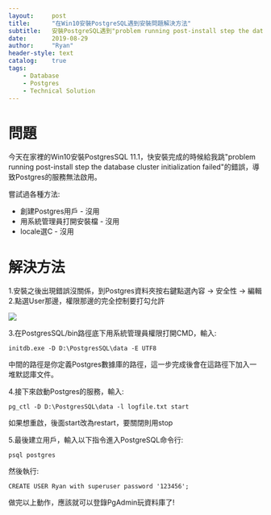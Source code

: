 ```yaml
---
layout:     post
title:      "在Win10安裝PostgreSQL遇到安裝問題解決方法"
subtitle:   安裝PostgreSQL遇到"problem running post-install step the database cluster initialization failed"
date:       2019-08-29
author:     "Ryan"
header-style: text
catalog:    true
tags:
    - Database
    - Postgres
    - Technical Solution
---
```


# 問題
今天在家裡的Win10安裝PostgresSQL 11.1，快安裝完成的時候給我跳"problem running post-install step the database cluster initialization failed"的錯誤，導致Postgres的服務無法啟用。

嘗試過各種方法:
* 創建Postgres用戶 - 沒用
* 用系統管理員打開安裝檔 - 沒用
* locale選C - 沒用

# 解決方法

1.安裝之後出現錯誤沒關係，到Postgres資料夾按右鍵點選內容 -> 安全性 -> 編輯
2.點選User那邊，權限那邊的完全控制要打勾允許

![](https://i.imgur.com/J7lLCek.jpg)

3.在PostgresSQL/bin路徑底下用系統管理員權限打開CMD，輸入:

```
initdb.exe -D D:\PostgresSQL\data -E UTF8
```
中間的路徑是你定義Postgres數據庫的路徑，這一步完成後會在這路徑下加入一堆默認庫文件。

4.接下來啟動Postgres的服務，輸入:

```
pg_ctl -D D:\PostgresSQL\data -l logfile.txt start
```
如果想重啟，後面start改為restart，要關閉則用stop

5.最後建立用戶，輸入以下指令進入PostgreSQL命令行:

```
psql postgres
```
然後執行:
```
CREATE USER Ryan with superuser password '123456';
```
做完以上動作，應該就可以登錄PgAdmin玩資料庫了!